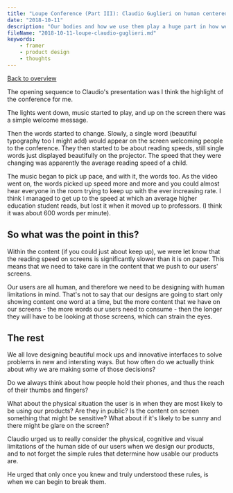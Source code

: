 ```yaml
---
title: "Loupe Conference (Part III): Claudio Guglieri on human centered design"
date: "2018-10-11"
description: "Our bodies and how we use them play a huge part in how we interact with the products around us and on our phones."
fileName: "2018-10-11-loupe-claudio-guglieri.md"
keywords:
    - framer
    - product design
    - thoughts
---
```


[Back to overview](2018-09-26-loupe-intro)

The opening sequence to Claudio's presentation was I think the highlight of the conference for me.

The lights went down, music started to play, and up on the screen there was a simple welcome message.

Then the words started to change. Slowly, a single word (beautiful typography too I might add) would appear on the screen welcoming people to the conference. They then started to be about reading speeds, still single words just displayed beautifully on the projector. The speed that they were changing was apparently the average reading speed of a child.

The music began to pick up pace, and with it, the words too. As the video went on, the words picked up speed more and more and you could almost hear everyone in the room trying to keep up with the ever increasing rate. I think I managed to get up to the speed at which an average higher education student reads, but lost it when it moved up to professors. (I think it was about 600 words per minute).

## So what was the point in this?

Within the content (if you could just about keep up), we were let know that the reading speed on screens is significantly slower than it is on paper. This means that we need to take care in the content that we push to our users' screens.

Our users are all human, and therefore we need to be designing with human limitations in mind. That's not to say that our designs are going to start only showing content one word at a time, but the more content that we have on our screens - the more words our users need to consume - then the longer they will have to be looking at those screens, which can strain the eyes.

## The rest

We all love designing beautiful mock ups and innovative interfaces to solve problems in new and intersting ways. But how often do we actually think about why we are making some of those decisions?

Do we always think about how people hold their phones, and thus the reach of their thumbs and fingers?

What about the physical situation the user is in when they are most likely to be using our products? Are they in public? Is the content on screen something that might be sensitive? What about if it's likely to be sunny and there might be glare on the screen?

Claudio urged us to really consider the physical, cognitive and visual limitations of the human side of our users when we design our products, and to not forget the simple rules that determine how usable our products are.

He urged that only once you knew and truly understood these rules, is when we can begin to break them.